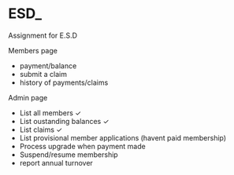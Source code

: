 # ESD_
Assignment for E.S.D 

Members page 
   - payment/balance 
   - submit a claim
   - history of payments/claims
   
Admin page
   - List all members ✓
   - List oustanding balances ✓
   - List claims ✓
   - List provisional member applications (havent paid membership)
   - Process upgrade when payment made
   - Suspend/resume membership
   - report annual turnover
